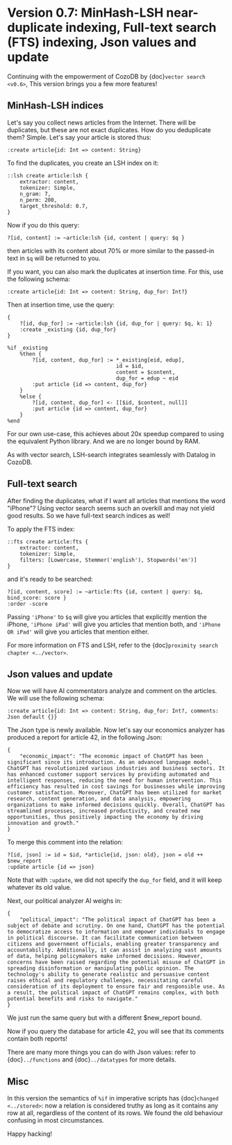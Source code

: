 # Version 0.7: MinHash-LSH near-duplicate indexing, Full-text search (FTS) indexing, Json values and update

Continuing with the empowerment of CozoDB by {doc}`vector search <v0.6>`, This version brings you a few more features!

## MinHash-LSH indices

Let's say you collect news articles from the Internet. There will be duplicates, but these are not exact duplicates. How do you deduplicate them? Simple. Let's say your article is stored thus:

```
:create article{id: Int => content: String}
```

To find the duplicates, you create an LSH index on it:

```
::lsh create article:lsh {
    extractor: content, 
    tokenizer: Simple, 
    n_gram: 7,
    n_perm: 200,
    target_threshold: 0.7,
}
```

Now if you do this query:

```
?[id, content] := ~article:lsh {id, content | query: $q }
```

then articles with its content about 70% or more similar to the passed-in text in `$q` will be returned to you.

If you want, you can also mark the duplicates at insertion time. For this, use the following schema:

```
:create article{id: Int => content: String, dup_for: Int?}
```

Then at insertion time, use the query:

```
{
    ?[id, dup_for] := ~article:lsh {id, dup_for | query: $q, k: 1} 
    :create _existing {id, dup_for}
}

%if _existing
    %then {
        ?[id, content, dup_for] := *_existing[eid, edup], 
                                   id = $id, 
                                   content = $content, 
                                   dup_for = edup ~ eid
        :put article {id => content, dup_for}
    }
    %else {
        ?[id, content, dup_for] <- [[$id, $content, null]]
        :put article {id => content, dup_for}
    }
%end
```

For our own use-case, this achieves about 20x speedup compared to using the equivalent Python library. And we are no longer bound by RAM.

As with vector search, LSH-search integrates seamlessly with Datalog in CozoDB.

## Full-text search

After finding the duplicates, what if I want all articles that mentions the word "iPhone"? Using vector search seems such an overkill and may not yield good results. So we have full-text search indices as well!

To apply the FTS index:

```
::fts create article:fts {
    extractor: content,
    tokenizer: Simple,
    filters: [Lowercase, Stemmer('english'), Stopwords('en')]
}
```

and it's ready to be searched:

```
?[id, content, score] := ~article:fts {id, content | query: $q, bind_score: score }
:order -score
```

Passing `'iPhone'` to `$q` will give you articles that explicitly mention the iPhone, `'iPhone iPad'` will give you articles that mention both, and `'iPhone OR iPad'` will give you articles that mention either.

For more information on FTS and LSH, refer to the {doc}`proximity search chapter <../vector>`.

## Json values and update

Now we will have AI commentators analyze and comment on the articles. We will use the following schema:

```
:create article{id: Int => content: String, dup_for: Int?, comments: Json default {}}
```

The Json type is newly available. Now let's say our economics analyzer has produced a report for article 42, in the following Json:

```
{
    "economic_impact": "The economic impact of ChatGPT has been significant since its introduction. As an advanced language model, ChatGPT has revolutionized various industries and business sectors. It has enhanced customer support services by providing automated and intelligent responses, reducing the need for human intervention. This efficiency has resulted in cost savings for businesses while improving customer satisfaction. Moreover, ChatGPT has been utilized for market research, content generation, and data analysis, empowering organizations to make informed decisions quickly. Overall, ChatGPT has streamlined processes, increased productivity, and created new opportunities, thus positively impacting the economy by driving innovation and growth."
}
```

To merge this comment into the relation:

```
?[id, json] := id = $id, *article{id, json: old}, json = old ++ $new_report
:update article {id => json}
```

Note that with `:update`, we did not specify the `dup_for` field, and it will keep whatever its old value.

Next, our political analyzer AI weighs in:

```
{
    "political_impact": "The political impact of ChatGPT has been a subject of debate and scrutiny. On one hand, ChatGPT has the potential to democratize access to information and empower individuals to engage in political discourse. It can facilitate communication between citizens and government officials, enabling greater transparency and accountability. Additionally, it can assist in analyzing vast amounts of data, helping policymakers make informed decisions. However, concerns have been raised regarding the potential misuse of ChatGPT in spreading disinformation or manipulating public opinion. The technology's ability to generate realistic and persuasive content raises ethical and regulatory challenges, necessitating careful consideration of its deployment to ensure fair and responsible use. As a result, the political impact of ChatGPT remains complex, with both potential benefits and risks to navigate."
}
```

We just run the same query but with a different $new_report bound.

Now if you query the database for article 42, you will see that its comments contain both reports!

There are many more things you can do with Json values: refer to {doc}`../functions` and {doc}`../datatypes` for more details.

## Misc

In this version the semantics of `%if` in imperative scripts has {doc}`changed <../stored>`: now a relation is considered truthy as long as it contains any row at all, regardless of the content of its rows. We found the old behaviour confusing in most circumstances.

Happy hacking!